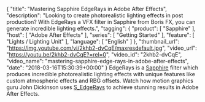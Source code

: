 {
  "title": "Mastering Sapphire EdgeRays in Adobe After Effects",
  "description": "Looking to create photorealistic lighting effects in post production? With EdgeRays a VFX filter in Sapphire from Boris FX, you can generate incredible lighting effects.",
  "tagging": {
    "product": [
      "Sapphire"
    ],
    "host": [
      "Adobe After Effects"
    ],
    "series": [
      "Getting Started"
    ],
    "feature": [
      "Lights / Lighting Unit"
    ],
    "language": [
      "English"
    ]
  },
  "thumbnail_url": "https://img.youtube.com/vi/2khb2-dvCqE/maxresdefault.jpg",
  "video_url": "https://youtu.be/2khb2-dvCqE?=rel=0",
  "video_id": "2khb2-dvCqE",
  "video_name": "mastering-sapphire-edge-rays-in-adobe-after-effects",
  "date": "2018-03-16T15:30:39+00:00"
}
EdgeRays is a [Sapphire](/products/sapphire/) filter which produces incredible photorealistic lighting effects with unique features like custom atmospheric effects and RBG offsets. Watch how motion graphics guru John Dickinson uses [S_EdgeRays](/effects/sapphire-edgerays/) to achieve stunning results in Adobe After Effects.
